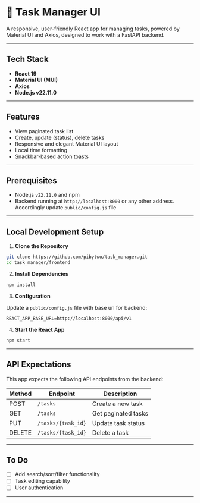 # 📝 Task Manager UI

A responsive, user-friendly React app for managing tasks, powered by Material UI and Axios, designed to work with a FastAPI backend.

---

## Tech Stack

- **React 19**
- **Material UI (MUI)**
- **Axios**
- **Node.js v22.11.0**

---

## Features

- View paginated task list
- Create, update (status), delete tasks
- Responsive and elegant Material UI layout
- Local time formatting
- Snackbar-based action toasts

---

## Prerequisites

- Node.js `v22.11.0` and npm
- Backend running at `http://localhost:8000` or any other address. Accordingly update `public/config.js` file

---

## Local Development Setup

1. **Clone the Repository**

```bash
git clone https://github.com/pibytwo/task_manager.git
cd task_manager/frontend
```

2. **Install Dependencies**

```bash
npm install
```

3. **Configuration**

Update a `public/config.js` file with base url for backend:

```
REACT_APP_BASE_URL=http://localhost:8000/api/v1
```

4. **Start the React App**

```bash
npm start
```

---


## API Expectations

This app expects the following API endpoints from the backend:

| Method | Endpoint             | Description            |
|--------|----------------------|------------------------|
| POST   | `/tasks`             | Create a new task      |
| GET    | `/tasks`             | Get paginated tasks    |
| PUT    | `/tasks/{task_id}`   | Update task status     |
| DELETE | `/tasks/{task_id}`   | Delete a task          |

---

## To Do

- [ ] Add search/sort/filter functionality
- [ ] Task editing capability
- [ ] User authentication

---
